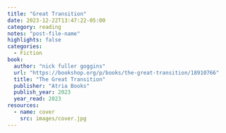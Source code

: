 ```yaml
---
title: "Great Transition"
date: 2023-12-22T13:47:22-05:00
category: reading
notes: "post-file-name"
highlights: false
categories:
  - Fiction
book:
  author: "nick fuller goggins"
  url: "https://bookshop.org/p/books/the-great-transition/18910766"
  title: "The Great Transition"
  publisher: "Atria Books"
  publish_year: 2023
  year_read: 2023
resources:
  - name: cover
    src: images/cover.jpg
---
```


